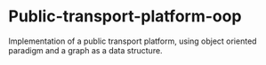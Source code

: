 # Public-transport-platform-oop
Implementation of a public transport platform, using object oriented paradigm and a graph as a data structure.
